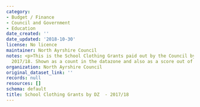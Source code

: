 ```yaml
---
category:
- Budget / Finance
- Council and Government
- Education
date_created: ''
date_updated: '2018-10-30'
license: No licence
maintainer: North Ayrshire Council
notes: <p>This is the School Clothing Grants paid out by the Council by Datazone in
  2017/18. Shown as a count in the datazone and also as a score out of 10.</p>
organization: North Ayrshire Council
original_dataset_link: ''
records: null
resources: []
schema: default
title: School Clothing Grants by DZ  - 2017/18
---
```

